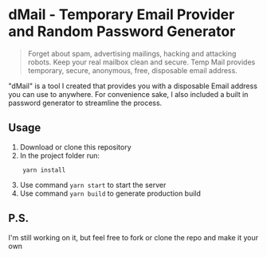 # dMail - Temporary Email Provider and Random Password Generator
>Forget about spam, advertising mailings, hacking and attacking robots. Keep your real mailbox clean and secure. Temp Mail provides temporary, secure, anonymous, free, disposable email address.

"dMail" is a tool I created that provides you with a disposable Email address you can use to anywhere. For convenience sake, I also included a built in password generator to streamline the process.

## Usage
1. Download or clone this repository
2. In the project folder run: 
```shell script
	yarn install
```
3. Use command `yarn start` to start the server
4. Use command `yarn build` to generate production build

## P.S.

I'm still working on it, but feel free to fork or clone the repo and make it your own

